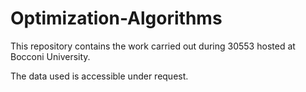# Optimization-Algorithms
This repository contains the work carried out during 30553 hosted at Bocconi University.

The data used is accessible under request.
